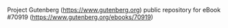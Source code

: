 Project Gutenberg (https://www.gutenberg.org) public repository for
eBook #70919 (https://www.gutenberg.org/ebooks/70919)
